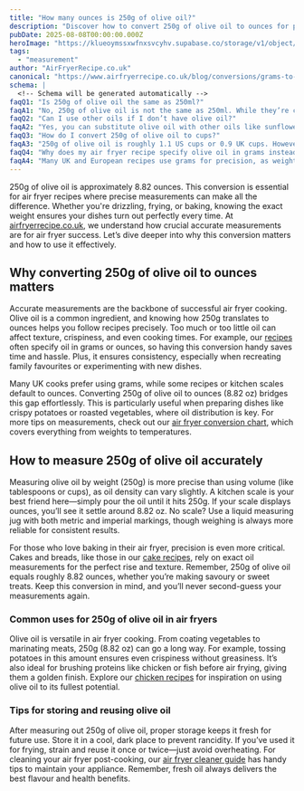```yaml
---
title: "How many ounces is 250g of olive oil?"
description: "Discover how to convert 250g of olive oil to ounces for precise air fryer cooking. Get accurate measurements and cooking tips in seconds!"
pubDate: 2025-08-08T00:00:00.000Z
heroImage: "https://klueoymssxwfnxsvcyhv.supabase.co/storage/v1/object/public/Shmucket/how-many-ounces-is-250g-of-olive-oil.webp"
tags:
  - "measurement"
author: "AirFryerRecipe.co.uk"
canonical: "https://www.airfryerrecipe.co.uk/blog/conversions/grams-to-ounces/how-many-ounces-is-250g-of-olive-oil"
schema: |
  <!-- Schema will be generated automatically -->
faqQ1: "Is 250g of olive oil the same as 250ml?"
faqA1: "No, 250g of olive oil is not the same as 250ml. While they’re close, olive oil’s density means 250g is roughly 265ml. Weight (grams) measures mass, while millilitres measure volume. For air fryer recipes, sticking to weight (250g or 8.82 oz) ensures accuracy."
faqQ2: "Can I use other oils if I don’t have olive oil?"
faqA2: "Yes, you can substitute olive oil with other oils like sunflower or rapeseed oil in air fryer recipes. Just ensure you use the same weight (250g or 8.82 oz) for consistency. Keep in mind that different oils have varying smoke points, which may affect cooking temperatures."
faqQ3: "How do I convert 250g of olive oil to cups?"
faqA3: "250g of olive oil is roughly 1.1 US cups or 0.9 UK cups. However, weighing the oil (250g or 8.82 oz) is more precise than using cups, as oil density can vary. A kitchen scale is your best bet for accurate measurements in air fryer cooking."
faqQ4: "Why does my air fryer recipe specify olive oil in grams instead of ounces?"
faqA4: "Many UK and European recipes use grams for precision, as weight measurements are more accurate than volume. Converting 250g to ounces (8.82 oz) helps if your scale or recipe uses imperial units. Consistency is key for perfect air fryer results, so always measure carefully."
---
```

<p>250g of olive oil is approximately 8.82 ounces. This conversion is essential for air fryer recipes where precise measurements can make all the difference. Whether you're drizzling, frying, or baking, knowing the exact weight ensures your dishes turn out perfectly every time. At <a href=https://www.airfryerrecipe.co.uk>airfryerrecipe.co.uk</a>, we understand how crucial accurate measurements are for air fryer success. Let’s dive deeper into why this conversion matters and how to use it effectively.</p>

<h2>Why converting 250g of olive oil to ounces matters</h2>
<p>Accurate measurements are the backbone of successful air fryer cooking. Olive oil is a common ingredient, and knowing how 250g translates to ounces helps you follow recipes precisely. Too much or too little oil can affect texture, crispiness, and even cooking times. For example, our <a href=https://www.airfryerrecipe.co.uk/recipes>recipes</a> often specify oil in grams or ounces, so having this conversion handy saves time and hassle. Plus, it ensures consistency, especially when recreating family favourites or experimenting with new dishes.</p>
<p>Many UK cooks prefer using grams, while some recipes or kitchen scales default to ounces. Converting 250g of olive oil to ounces (8.82 oz) bridges this gap effortlessly. This is particularly useful when preparing dishes like crispy potatoes or roasted vegetables, where oil distribution is key. For more tips on measurements, check out our <a href=https://www.airfryerrecipe.co.uk/air-fryer-conversion-chart>air fryer conversion chart</a>, which covers everything from weights to temperatures.</p>

<h2>How to measure 250g of olive oil accurately</h2>
<p>Measuring olive oil by weight (250g) is more precise than using volume (like tablespoons or cups), as oil density can vary slightly. A kitchen scale is your best friend here—simply pour the oil until it hits 250g. If your scale displays ounces, you’ll see it settle around 8.82 oz. No scale? Use a liquid measuring jug with both metric and imperial markings, though weighing is always more reliable for consistent results.</p>
<p>For those who love baking in their air fryer, precision is even more critical. Cakes and breads, like those in our <a href=https://www.airfryerrecipe.co.uk/recipe-category/cakes>cake recipes</a>, rely on exact oil measurements for the perfect rise and texture. Remember, 250g of olive oil equals roughly 8.82 ounces, whether you’re making savoury or sweet treats. Keep this conversion in mind, and you’ll never second-guess your measurements again.</p>

<h3>Common uses for 250g of olive oil in air fryers</h3>
<p>Olive oil is versatile in air fryer cooking. From coating vegetables to marinating meats, 250g (8.82 oz) can go a long way. For example, tossing potatoes in this amount ensures even crispiness without greasiness. It’s also ideal for brushing proteins like chicken or fish before air frying, giving them a golden finish. Explore our <a href=https://www.airfryerrecipe.co.uk/recipe-category/chicken>chicken recipes</a> for inspiration on using olive oil to its fullest potential.</p>

<h3>Tips for storing and reusing olive oil</h3>
<p>After measuring out 250g of olive oil, proper storage keeps it fresh for future use. Store it in a cool, dark place to prevent rancidity. If you’ve used it for frying, strain and reuse it once or twice—just avoid overheating. For cleaning your air fryer post-cooking, our <a href=https://www.airfryerrecipe.co.uk/air-fryer-cleaner>air fryer cleaner guide</a> has handy tips to maintain your appliance. Remember, fresh oil always delivers the best flavour and health benefits.</p>
